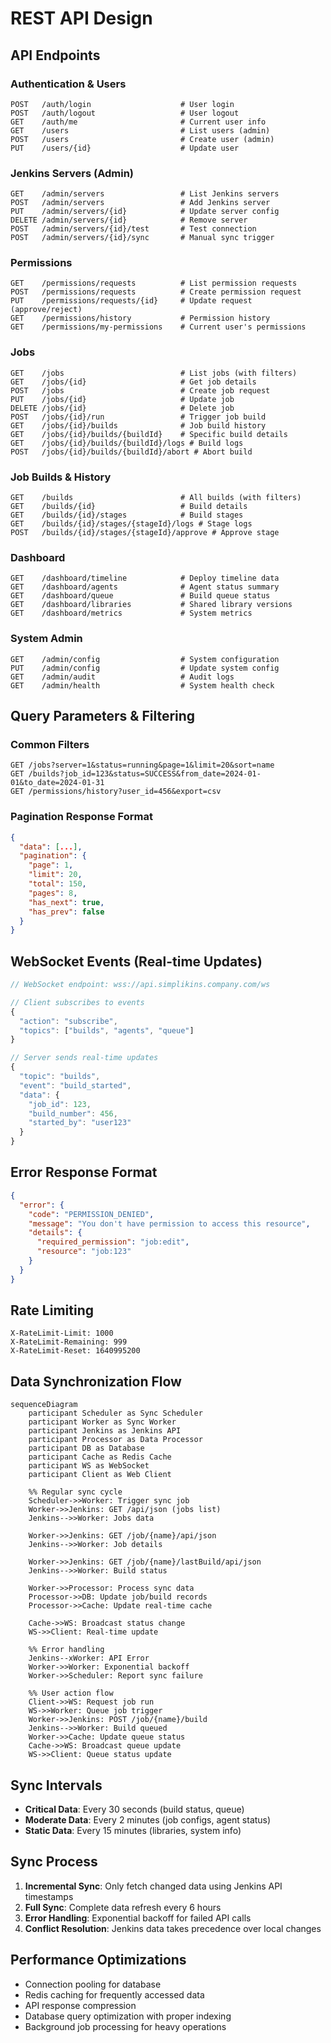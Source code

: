 # REST API Design

## API Endpoints

### Authentication & Users

```http
POST   /auth/login                    # User login
POST   /auth/logout                   # User logout
GET    /auth/me                       # Current user info
GET    /users                         # List users (admin)
POST   /users                         # Create user (admin)
PUT    /users/{id}                    # Update user
```

### Jenkins Servers (Admin)

```http
GET    /admin/servers                 # List Jenkins servers
POST   /admin/servers                 # Add Jenkins server
PUT    /admin/servers/{id}            # Update server config
DELETE /admin/servers/{id}            # Remove server
POST   /admin/servers/{id}/test       # Test connection
POST   /admin/servers/{id}/sync       # Manual sync trigger
```

### Permissions

```http
GET    /permissions/requests          # List permission requests
POST   /permissions/requests          # Create permission request
PUT    /permissions/requests/{id}     # Update request (approve/reject)
GET    /permissions/history           # Permission history
GET    /permissions/my-permissions    # Current user's permissions
```

### Jobs

```http
GET    /jobs                          # List jobs (with filters)
GET    /jobs/{id}                     # Get job details
POST   /jobs                          # Create job request
PUT    /jobs/{id}                     # Update job
DELETE /jobs/{id}                     # Delete job
POST   /jobs/{id}/run                 # Trigger job build
GET    /jobs/{id}/builds              # Job build history
GET    /jobs/{id}/builds/{buildId}    # Specific build details
GET    /jobs/{id}/builds/{buildId}/logs # Build logs
POST   /jobs/{id}/builds/{buildId}/abort # Abort build
```

### Job Builds & History

```http
GET    /builds                        # All builds (with filters)
GET    /builds/{id}                   # Build details
GET    /builds/{id}/stages            # Build stages
GET    /builds/{id}/stages/{stageId}/logs # Stage logs
POST   /builds/{id}/stages/{stageId}/approve # Approve stage
```

### Dashboard

```http
GET    /dashboard/timeline            # Deploy timeline data
GET    /dashboard/agents              # Agent status summary
GET    /dashboard/queue               # Build queue status
GET    /dashboard/libraries           # Shared library versions
GET    /dashboard/metrics             # System metrics
```

### System Admin

```http
GET    /admin/config                  # System configuration
PUT    /admin/config                  # Update system config
GET    /admin/audit                   # Audit logs
GET    /admin/health                  # System health check
```

## Query Parameters & Filtering

### Common Filters

```http
GET /jobs?server=1&status=running&page=1&limit=20&sort=name
GET /builds?job_id=123&status=SUCCESS&from_date=2024-01-01&to_date=2024-01-31
GET /permissions/history?user_id=456&export=csv
```

### Pagination Response Format

```json
{
  "data": [...],
  "pagination": {
    "page": 1,
    "limit": 20,
    "total": 150,
    "pages": 8,
    "has_next": true,
    "has_prev": false
  }
}
```

## WebSocket Events (Real-time Updates)

```javascript
// WebSocket endpoint: wss://api.simplikins.company.com/ws

// Client subscribes to events
{
  "action": "subscribe",
  "topics": ["builds", "agents", "queue"]
}

// Server sends real-time updates
{
  "topic": "builds",
  "event": "build_started",
  "data": {
    "job_id": 123,
    "build_number": 456,
    "started_by": "user123"
  }
}
```

## Error Response Format

```json
{
  "error": {
    "code": "PERMISSION_DENIED",
    "message": "You don't have permission to access this resource",
    "details": {
      "required_permission": "job:edit",
      "resource": "job:123"
    }
  }
}
```

## Rate Limiting

```http
X-RateLimit-Limit: 1000
X-RateLimit-Remaining: 999
X-RateLimit-Reset: 1640995200
```

## Data Synchronization Flow

```mermaid
sequenceDiagram
    participant Scheduler as Sync Scheduler
    participant Worker as Sync Worker
    participant Jenkins as Jenkins API
    participant Processor as Data Processor
    participant DB as Database
    participant Cache as Redis Cache
    participant WS as WebSocket
    participant Client as Web Client

    %% Regular sync cycle
    Scheduler->>Worker: Trigger sync job
    Worker->>Jenkins: GET /api/json (jobs list)
    Jenkins-->>Worker: Jobs data

    Worker->>Jenkins: GET /job/{name}/api/json
    Jenkins-->>Worker: Job details

    Worker->>Jenkins: GET /job/{name}/lastBuild/api/json
    Jenkins-->>Worker: Build status

    Worker->>Processor: Process sync data
    Processor->>DB: Update job/build records
    Processor->>Cache: Update real-time cache

    Cache->>WS: Broadcast status change
    WS->>Client: Real-time update

    %% Error handling
    Jenkins--xWorker: API Error
    Worker->>Worker: Exponential backoff
    Worker->>Scheduler: Report sync failure

    %% User action flow
    Client->>WS: Request job run
    WS->>Worker: Queue job trigger
    Worker->>Jenkins: POST /job/{name}/build
    Jenkins-->>Worker: Build queued
    Worker->>Cache: Update queue status
    Cache->>WS: Broadcast queue update
    WS->>Client: Queue status update
```

## Sync Intervals

- **Critical Data**: Every 30 seconds (build status, queue)
- **Moderate Data**: Every 2 minutes (job configs, agent status)
- **Static Data**: Every 15 minutes (libraries, system info)

## Sync Process

1. **Incremental Sync**: Only fetch changed data using Jenkins API timestamps
2. **Full Sync**: Complete data refresh every 6 hours
3. **Error Handling**: Exponential backoff for failed API calls
4. **Conflict Resolution**: Jenkins data takes precedence over local changes

## Performance Optimizations

- Connection pooling for database
- Redis caching for frequently accessed data
- API response compression
- Database query optimization with proper indexing
- Background job processing for heavy operations
